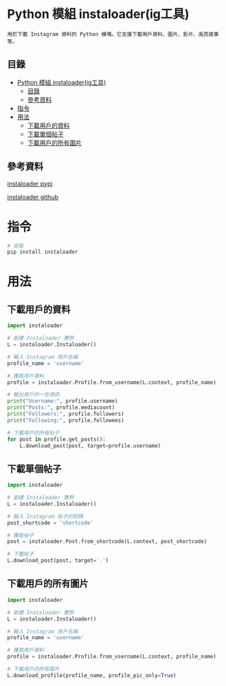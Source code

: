 # Python 模組 instaloader(ig工具)

```
用於下載 Instagram 資料的 Python 模塊。它支援下載用戶資料、圖片、影片、高亮故事等。
```

## 目錄

- [Python 模組 instaloader(ig工具)](#python-模組-instaloaderig工具)
  - [目錄](#目錄)
  - [參考資料](#參考資料)
- [指令](#指令)
- [用法](#用法)
  - [下載用戶的資料](#下載用戶的資料)
  - [下載單個帖子](#下載單個帖子)
  - [下載用戶的所有圖片](#下載用戶的所有圖片)

## 參考資料

[instaloader pypi](https://pypi.org/project/instaloader/)

[instaloader github](https://github.com/instaloader/instaloader)

# 指令

```bash
# 安裝
pip install instaloader
```

# 用法

## 下載用戶的資料

```Python
import instaloader

# 創建 Instaloader 實例
L = instaloader.Instaloader()

# 輸入 Instagram 用戶名稱
profile_name = 'username'

# 獲取用戶資料
profile = instaloader.Profile.from_username(L.context, profile_name)

# 輸出用戶的一些資訊
print("Username:", profile.username)
print("Posts:", profile.mediacount)
print("Followers:", profile.followers)
print("Following:", profile.followees)

# 下載用戶的所有帖子
for post in profile.get_posts():
    L.download_post(post, target=profile.username)
```

## 下載單個帖子

```Python
import instaloader

# 創建 Instaloader 實例
L = instaloader.Instaloader()

# 輸入 Instagram 帖子的短碼
post_shortcode = 'shortcode'

# 獲取帖子
post = instaloader.Post.from_shortcode(L.context, post_shortcode)

# 下載帖子
L.download_post(post, target='.')
```

## 下載用戶的所有圖片

```Python
import instaloader

# 創建 Instaloader 實例
L = instaloader.Instaloader()

# 輸入 Instagram 用戶名稱
profile_name = 'username'

# 獲取用戶資料
profile = instaloader.Profile.from_username(L.context, profile_name)

# 下載用戶的所有圖片
L.download_profile(profile_name, profile_pic_only=True)
```
